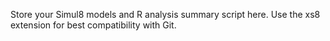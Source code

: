 Store your Simul8 models and R analysis summary script here.
Use the xs8 extension for best compatibility with Git.